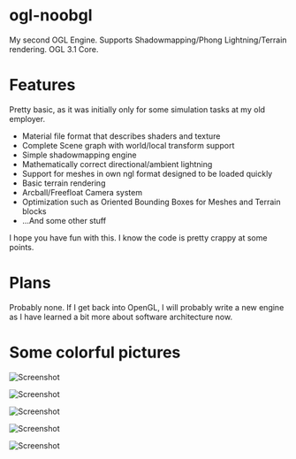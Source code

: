 # ogl-noobgl
My second OGL Engine. Supports Shadowmapping/Phong Lightning/Terrain rendering. OGL 3.1 Core.

# Features
Pretty basic, as it was initially only for some simulation tasks at my old employer.

* Material file format that describes shaders and texture
* Complete Scene graph with world/local transform support 
* Simple shadowmapping engine 
* Mathematically correct directional/ambient lightning
* Support for meshes in own ngl format designed to be loaded quickly
* Basic terrain rendering
* Arcball/Freefloat Camera system
* Optimization such as Oriented Bounding Boxes for Meshes and Terrain blocks
* ...And some other stuff

I hope you have fun with this. I know the code is pretty crappy at some points.

# Plans
Probably none. If I get back into OpenGL, I will probably write a new engine as I have learned a bit more about software architecture now.


# Some colorful pictures

![Screenshot](https://raw.githubusercontent.com/kingkellogg/ogl-noobgl/master/_pics/HZP6r.png)

![Screenshot](https://raw.githubusercontent.com/kingkellogg/ogl-noobgl/master/_pics/one.PNG)

![Screenshot](https://raw.githubusercontent.com/kingkellogg/ogl-noobgl/master/_pics/three.PNG)

![Screenshot](https://raw.githubusercontent.com/kingkellogg/ogl-noobgl/master/_pics/heli.png)

![Screenshot](https://raw.githubusercontent.com/kingkellogg/ogl-noobgl/master/_pics/TmlxQ.png)
